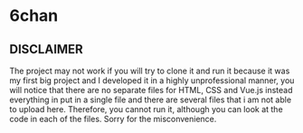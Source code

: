 # 6chan

## DISCLAIMER
The project may not work if you will try to clone it and run it because it was my first big project and I developed it in a highly unprofessional manner, you will notice that there are no separate files for HTML, CSS and Vue.js instead everything in put in a single file and there are several files that i am not able to upload here. Therefore, you cannot run it, although you can look at the code in each of the files. Sorry for the misconvenience.

